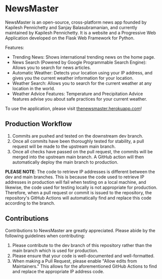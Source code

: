 # NewsMaster
NewsMaster is an open-source, cross-platform news app founded by Kapilesh Pennichetty and Sanjay Balasubramanian, and currently maintained by Kapilesh Pennichetty. It is a website and a Progressive Web Application developed on the Flask Web Framework for Python.

Features:
- Trending News: Shows international trending news on the home page.
- News Search (Powered by Google Programmable Search Engine): Allows you to search for news articles.
- Automatic Weather: Detects your location using your IP address, and gives you the current weather information for your location.
- Weather Search: Allows you to search for the current weather at any location in the world.
- Weather Advice Features: Temperature and Precipitation Advice features advise you about safe practices for your current weather.

To use the application, please visit [thenewsmaster.herokuapp.com](thenewsmaster.herokuapp.com)!

## Production Workflow
1. Commits are pushed and tested on the downstream dev branch.
2. Once all commits have been thoroughly tested for stability, a pull request will be made to the upstream main branch.
3. Once all checks have passed on the pull request, the commits will be merged into the upstream main branch. A GitHub action will then automatically deploy the main branch to production.

**PLEASE NOTE**: The code to retrieve IP addresses is different between the dev and main branches. This is because the code used to retrieve IP addresses in production will fail when testing on a local machine, and likewise, the code used for testing locally is not appropriate for production. Therefore, when a pull request or commit is issued to the repository, the repository's GitHub Actions will automatically find and replace this code according to the branch.

## Contributions
Contributions to NewsMaster are greatly appreciated. Please abide by the following guidelines when contributing:
1. Please contribute to the dev branch of this repository rather than the main branch which is used for production.
2. Please ensure that your code is well-documented and well-formatted.
3. When making a Pull Request, please enable "Allow edits from Maintainers." This allows for the aforementioned GitHub Actions to find and replace the appropriate IP address code.
